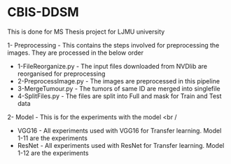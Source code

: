 # CBIS-DDSM
This is done for MS Thesis project for LJMU university

1- Preprocessing - This contains the steps involved for preprocessing the images. They are processed in the below order <br />
   - 1-FileReorganize.py - The input files downloaded from NVDlib are reorganised for preprocessing <br />
   - 2-PreprocessImage.py - The images are preprocessed in this pipeline <br />
   - 3-MergeTumour.py - The tumors of same ID are merged into singlefile <br />
   - 4-SplitFiles.py - The files are split into Full and mask for Train and Test data <br />
   
 2- Model - This is for the experiments with the model <br / 
   - VGG16 - All experiments used with VGG16 for Transfer learning. Model 1-11 are the experiments <br />
   - ResNet - All experiments used with ResNet for Transfer learning. Model 1-12 are the experiments <br />
